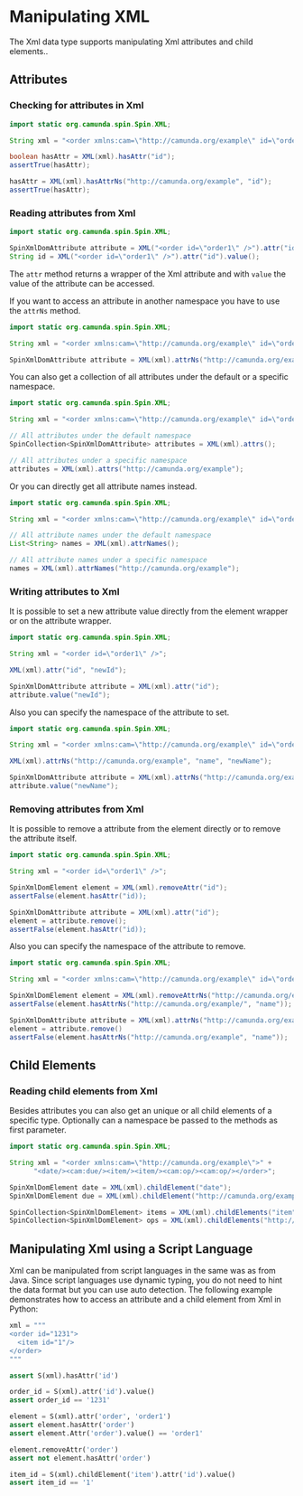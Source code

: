 # Manipulating XML

The Xml data type supports manipulating Xml attributes and child elements..


## Attributes


### Checking for attributes in Xml

```java
import static org.camunda.spin.Spin.XML;

String xml = "<order xmlns:cam=\"http://camunda.org/example\" id=\"order1\" cam:name=\"name\" />";

boolean hasAttr = XML(xml).hasAttr("id");
assertTrue(hasAttr);

hasAttr = XML(xml).hasAttrNs("http://camunda.org/example", "id");
assertTrue(hasAttr);
```


### Reading attributes from Xml

```java
import static org.camunda.spin.Spin.XML;

SpinXmlDomAttribute attribute = XML("<order id=\"order1\" />").attr("id");
String id = XML("<order id=\"order1\" />").attr("id").value();
```

The `attr` method returns a wrapper of the Xml attribute and with `value` the value of the
attribute can be accessed.

If you want to access an attribute in another namespace you have to use the `attrNs` method.

```java
import static org.camunda.spin.Spin.XML;

String xml = "<order xmlns:cam=\"http://camunda.org/example\" id=\"order1\" cam:name=\"order1\" />";

SpinXmlDomAttribute attribute = XML(xml).attrNs("http://camunda.org/example", "name");
```

You can also get a collection of all attributes under the default or a specific namespace.

```java
import static org.camunda.spin.Spin.XML;

String xml = "<order xmlns:cam=\"http://camunda.org/example\" id=\"order1\" cam:name=\"order1\" />";

// All attributes under the default namespace
SpinCollection<SpinXmlDomAttribute> attributes = XML(xml).attrs();

// All attributes under a specific namespace
attributes = XML(xml).attrs("http://camunda.org/example");
```

Or you can directly get all attribute names instead.

```java
import static org.camunda.spin.Spin.XML;

String xml = "<order xmlns:cam=\"http://camunda.org/example\" id=\"order1\" cam:name=\"order1\" />";

// All attribute names under the default namespace
List<String> names = XML(xml).attrNames();

// All attribute names under a specific namespace
names = XML(xml).attrNames("http://camunda.org/example");
```


### Writing attributes to Xml

It is possible to set a new attribute value directly from the element wrapper or on the attribute
wrapper.

```java
import static org.camunda.spin.Spin.XML;

String xml = "<order id=\"order1\" />";

XML(xml).attr("id", "newId");

SpinXmlDomAttribute attribute = XML(xml).attr("id");
attribute.value("newId");
```

Also you can specify the namespace of the attribute to set.

```java
import static org.camunda.spin.Spin.XML;

String xml = "<order xmlns:cam=\"http://camunda.org/example\" id=\"order1\" cam:name=\"name\" />";

XML(xml).attrNs("http://camunda.org/example", "name", "newName");

SpinXmlDomAttribute attribute = XML(xml).attrNs("http://camunda.org/example", "name");
attribute.value("newName");
```


### Removing attributes from Xml

It is possible to remove a attribute from the element directly or to remove the attribute itself.

```java
import static org.camunda.spin.Spin.XML;

String xml = "<order id=\"order1\" />";

SpinXmlDomElement element = XML(xml).removeAttr("id");
assertFalse(element.hasAttr("id));

SpinXmlDomAttribute attribute = XML(xml).attr("id");
element = attribute.remove();
assertFalse(element.hasAttr("id));
```

Also you can specify the namespace of the attribute to remove.

```java
import static org.camunda.spin.Spin.XML;

String xml = "<order xmlns:cam=\"http://camunda.org/example\" id=\"order1\" cam:name=\"name\" />";

SpinXmlDomElement element = XML(xml).removeAttrNs("http://camunda.org/example", "name");
assertFalse(element.hasAttrNs("http://camunda.org/example/", "name"));

SpinXmlDomAttribute attribute = XML(xml).attrNs("http://camunda.org/example", "name");
element = attribute.remove()
assertFalse(element.hasAttrNs("http://camunda.org/example", "name"));
```


## Child Elements


### Reading child elements from Xml

Besides attributes you can also get an unique or all child elements of a specific type. Optionally
can a namespace be passed to the methods as first parameter.

```java
import static org.camunda.spin.Spin.XML;

String xml = "<order xmlns:cam=\"http://camunda.org/example\">" +
      "<date/><cam:due/><item/><item/><cam:op/><cam:op/></order>";

SpinXmlDomElement date = XML(xml).childElement("date");
SpinXmlDomElement due = XML(xml).childElement("http://camunda.org/example", "due");

SpinCollection<SpinXmlDomElement> items = XML(xml).childElements("item");
SpinCollection<SpinXmlDomElement> ops = XML(xml).childElements("http://camunda.org/example", "ops");
```


## Manipulating Xml using a Script Language

Xml can be manipulated from script languages in the same was as from Java. Since script languages
use dynamic typing, you do not need to hint the data format but you can use auto detection. The
following example demonstrates how to access an attribute and a child element from Xml in Python:

```python
xml = """
<order id="1231">
  <item id="1"/>
</order>
"""

assert S(xml).hasAttr('id')

order_id = S(xml).attr('id').value()
assert order_id == '1231'

element = S(xml).attr('order', 'order1')
assert element.hasAttr('order')
assert element.Attr('order').value() == 'order1'

element.removeAttr('order')
assert not element.hasAttr('order')

item_id = S(xml).childElement('item').attr('id').value()
assert item_id == '1'
```
